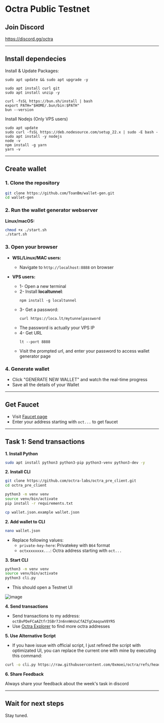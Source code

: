 # Octra Public Testnet

## Join Discord
https://discord.gg/octra

---

## Install dependecies
Install & Update Packages:
```
sudo apt update && sudo apt upgrade -y
```
```
sudo apt install curl git
sudo apt install unzip -y
```
```
curl -fsSL https://bun.sh/install | bash
export PATH="$HOME/.bun/bin:$PATH"
bun --version
```
Install Nodejs (Only VPS users)
```
sudo apt update
sudo curl -fsSL https://deb.nodesource.com/setup_22.x | sudo -E bash -
sudo apt install -y nodejs
node -v
npm install -g yarn
yarn -v
```

---

## Create wallet
### 1. Clone the repository
   ```bash
   git clone https://github.com/ToanBm/wallet-gen.git
   cd wallet-gen
   ```

### 2. Run the wallet generator webserver
   **Linux/macOS:**
   ```bash
   chmod +x ./start.sh
   ./start.sh
   ```


### 3. Open your browser
* **WSL/Linux/MAC users:**
  * Navigate to `http://localhost:8888` on browser

  
* **VPS users:**
  * 1- Open a new terminal
  * 2- Install **localtunnel**:
    ```
    npm install -g localtunnel
    ```
  * 3- Get a password:
    ```
    curl https://loca.lt/mytunnelpassword
    ```
  * The password is actually your VPS IP
  * 4- Get URL
    ```
    lt --port 8888
    ```
  * Visit the prompted url, and enter your password to access wallet generator page

### 4. Generate wallet
* Click "GENERATE NEW WALLET" and watch the real-time progress
* Save all the details of your Wallet

---

## Get Faucet
* Visit [Faucet page](https://faucet.octra.network/)
* Enter your address starting with `oct...` to get faucet

-------------------------------------------------------------------------------------
## Task 1: Send transactions

**1. Install Python**
```bash
sudo apt install python3 python3-pip python3-venv python3-dev -y
```

**2. Install CLI**
```bash
git clone https://github.com/octra-labs/octra_pre_client.git
cd octra_pre_client

python3 -m venv venv
source venv/bin/activate
pip install -r requirements.txt

cp wallet.json.example wallet.json
```

**2. Add wallet to CLI**
```bash
nano wallet.json
```
* Replace following values:
  * `private-key-here`: Privatekey with `B64` format
  * `octxxxxxxxx...`: Octra address starting with `oct...`


**3. Start CLI**
```bash
python3 -m venv venv
source venv/bin/activate
python3 cli.py
```
* This should open a Testnet UI

![image](https://github.com/user-attachments/assets/0ba1d536-4048-4899-a977-4517b2e522cd)


**4. Send transactions**
* Send transactions to my address: `octBvPDeFCaAZtfr3SBr7Jn6nnWnUuCfAZfgCmaqswV8YR5`
* Use [Octra Explorer](https://octrascan.io/) to find more octra addresses


**5. Use Alternative Script**
* If you have issue with official script, I just refined the script with optimizated UI, you can replace the current one with mine by executing this command:
```bash
curl -o cli.py https://raw.githubusercontent.com/0xmoei/octra/refs/heads/main/cli.py
```

**6. Share Feedback**

Always share your feedback about the week's task in discord

---

## Wait for next steps
Stay tuned.

